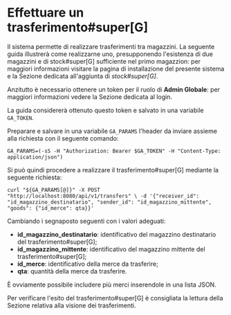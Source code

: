 # Effettuare un trasferimento#super[G]

Il sistema permette di realizzare trasferimenti tra magazzini. La seguente guida illustrerà come realizzarne uno, presupponendo l'esistenza di due magazzini e di stock#super[G] sufficiente nel primo magazzion: per maggiori informazioni visitare la pagina di installazione del presente sistema e la Sezione dedicata all'aggiunta di _stock#super[G]_.

Anzitutto è necessario ottenere un token per il ruolo di **Admin Globale**: per maggiori informazioni vedere la Sezione dedicata al login.

La guida considererà ottenuto questo token e salvato in una variabile `GA_TOKEN`.

Preparare e salvare in una variabile `GA_PARAMS` l'header da inviare assieme alla richiesta con il seguente comando:

`GA_PARAMS=(-sS -H "Authorization: Bearer $GA_TOKEN" -H "Content-Type: application/json")`

Si può quindi procedere a realizzare il trasferimento#super[G] mediante la seguente richiesta:

`curl "${GA_PARAMS[@]}" -X POST "http://localhost:8080/api/v1/transfers" \
  -d '{"receiver_id": "id_magazzino_destinatario", "sender_id": "id_magazzino_mittente", "goods": {"id_merce": qta}}'`

Cambiando i segnaposto seguenti con i valori adeguati:

- **id_magazzino_destinatario**: identificativo del magazzino destinatario del trasferimento#super[G];
- **id_magazzino_mittente**: identificativo del magazzino mittente del trasferimento#super[G];
- **id_merce**: identificativo della merce da trasferire;
- **qta**: quantità della merce da trasferire.

È ovviamente possibile includere più merci inserendole in una lista JSON.

Per verificare l'esito del trasferimento#super[G] è consigliata la lettura della Sezione relativa alla visione dei trasferimenti.
